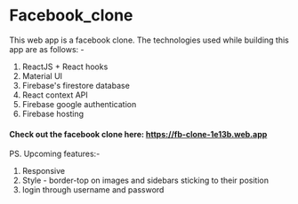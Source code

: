 # Facebook_clone
 This web app is a facebook clone. The technologies used while building this app are as follows: -
 1. ReactJS + React hooks
 1. Material UI
 1. Firebase's firestore database
 1. React context API
 1. Firebase google authentication
 1. Firebase hosting

#### Check out the facebook clone here: https://fb-clone-1e13b.web.app

PS. Upcoming features:-
1. Responsive
2. Style - border-top on images and sidebars sticking to their position
3. login through username and password
